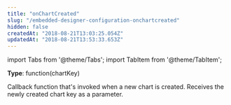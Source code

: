 ```yaml
---
title: "onChartCreated"
slug: "/embedded-designer-configuration-onchartcreated"
hidden: false
createdAt: "2018-08-21T13:03:25.054Z"
updatedAt: "2018-08-21T13:53:33.653Z"
---
```


import Tabs from '@theme/Tabs';
import TabItem from '@theme/TabItem';

**Type**: function(chartKey)

Callback function that's invoked when a new chart is created. Receives the newly created chart key as a parameter.
